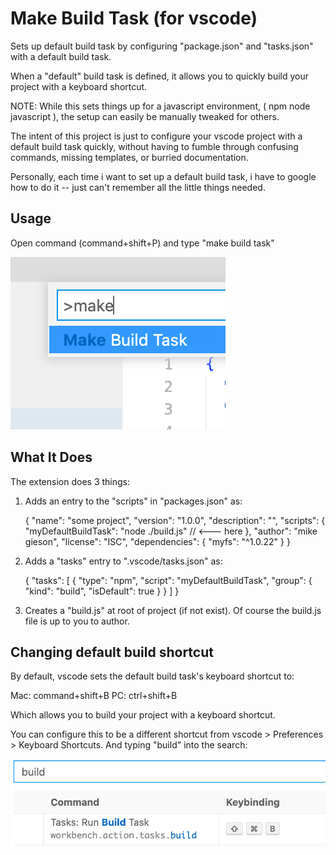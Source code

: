 # Make Build Task (for vscode)
Sets up default build task by configuring "package.json" and "tasks.json" with a default build task.

When a "default" build task is defined, it allows you to quickly build your project with a keyboard shortcut.

NOTE: While this sets things up for a javascript environment, ( npm node javascript ), the setup can easily be manually tweaked for others.

The intent of this project is just to configure your vscode project with a default build task quickly, without having to fumble through confusing commands, missing templates, or burried documentation. 

Personally, each time i want to set up a default build task, i have to google how to do it -- just can't remember all the little things needed.

## Usage
Open command (command+shift+P) and type "make build task"

![Command](./command.png)

## What It Does
The extension does 3 things:

1. Adds an entry to the "scripts" in "packages.json" as:

	{
		"name": "some project",
		"version": "1.0.0",
		"description": "",
		"scripts": {
			"myDefaultBuildTask": "node ./build.js" // <--- here
		},
		"author": "mike gieson",
		"license": "ISC",
		"dependencies": {
			"myfs": "^1.0.22"
		}
	}

2. Adds a "tasks" entry to ".vscode/tasks.json" as:

	{
		"tasks": [
			{
			"type": "npm",
			"script": "myDefaultBuildTask",
			"group": {
				"kind": "build",
				"isDefault": true
			}
			}
		]
	}

3. Creates a "build.js" at root of project (if not exist). Of course the build.js file is up to you to author.

## Changing default build shortcut
By default, vscode sets the default build task's keyboard shortcut to:

Mac: command+shift+B
PC: ctrl+shift+B

Which allows you to build your project with a keyboard shortcut.

You can configure this to be a different shortcut from vscode > Preferences > Keyboard Shortcuts. And typing "build" into the search:

![Command](./shortcuts.png)